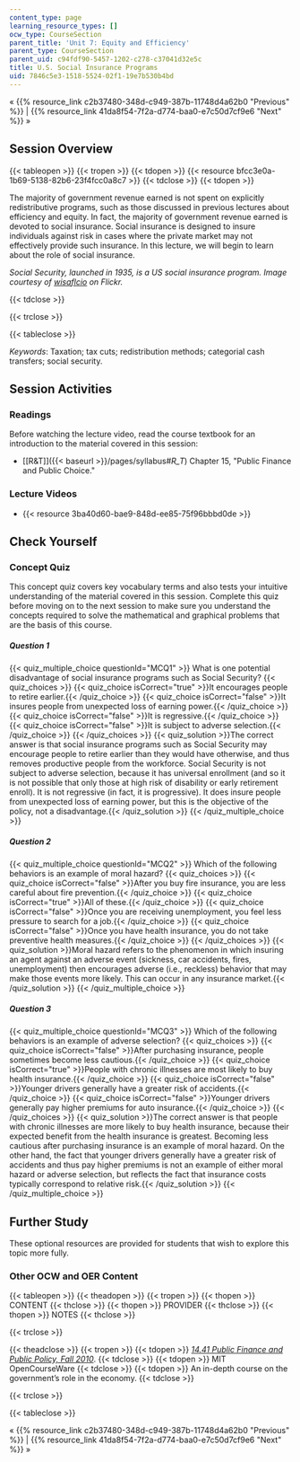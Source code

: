 ```yaml
---
content_type: page
learning_resource_types: []
ocw_type: CourseSection
parent_title: 'Unit 7: Equity and Efficiency'
parent_type: CourseSection
parent_uid: c94fdf90-5457-1202-c278-c37041d32e5c
title: U.S. Social Insurance Programs
uid: 7846c5e3-1518-5524-02f1-19e7b530b4bd
---
```


« {{% resource_link c2b37480-348d-c949-387b-11748d4a62b0 "Previous" %}} | {{% resource_link 41da8f54-7f2a-d774-baa0-e7c50d7cf9e6 "Next" %}} »

Session Overview
----------------

{{< tableopen >}}
{{< tropen >}}
{{< tdopen >}}
{{< resource bfcc3e0a-1b69-5138-82b6-23f4fcc0a8c7 >}}
{{< tdclose >}}
{{< tdopen >}}


The majority of government revenue earned is not spent on explicitly redistributive programs, such as those discussed in previous lectures about efficiency and equity. In fact, the majority of government revenue earned is devoted to social insurance. Social insurance is designed to insure individuals against risk in cases where the private market may not effectively provide such insurance. In this lecture, we will begin to learn about the role of social insurance.

_Social Security, launched in 1935, is a US social insurance program. Image courtesy of [wisaflcio](http://www.flickr.com/photos/wisaflcio/4911396314/) on Flickr._


{{< tdclose >}}

{{< trclose >}}

{{< tableclose >}}

_Keywords_: Taxation; tax cuts; redistribution methods; categorial cash transfers; social security.

Session Activities
------------------

### Readings

Before watching the lecture video, read the course textbook for an introduction to the material covered in this session:

*   [\[R&T\]]({{< baseurl >}}/pages/syllabus#_R_T_) Chapter 15, "Public Finance and Public Choice."

### Lecture Videos

*   {{< resource 3ba40d60-bae9-848d-ee85-75f96bbbd0de >}}

Check Yourself
--------------

### Concept Quiz

This concept quiz covers key vocabulary terms and also tests your intuitive understanding of the material covered in this session. Complete this quiz before moving on to the next session to make sure you understand the concepts required to solve the mathematical and graphical problems that are the basis of this course.

##### Question 1
 {{< quiz_multiple_choice questionId="MCQ1" >}} What is one potential disadvantage of social insurance programs such as Social Security? {{< quiz_choices >}} {{< quiz_choice isCorrect="true" >}}It encourages people to retire earlier.{{< /quiz_choice >}} {{< quiz_choice isCorrect="false" >}}It insures people from unexpected loss of earning power.{{< /quiz_choice >}} {{< quiz_choice isCorrect="false" >}}It is regressive.{{< /quiz_choice >}} {{< quiz_choice isCorrect="false" >}}It is subject to adverse selection.{{< /quiz_choice >}} {{< /quiz_choices >}} {{< quiz_solution >}}The correct answer is that social insurance programs such as Social Security may encourage people to retire earlier than they would have otherwise, and thus removes productive people from the workforce. Social Security is not subject to adverse selection, because it has universal enrollment (and so it is not possible that only those at high risk of disability or early retirement enroll). It is not regressive (in fact, it is progressive). It does insure people from unexpected loss of earning power, but this is the objective of the policy, not a disadvantage.{{< /quiz_solution >}} {{< /quiz_multiple_choice >}}
##### Question 2
 {{< quiz_multiple_choice questionId="MCQ2" >}} Which of the following behaviors is an example of moral hazard? {{< quiz_choices >}} {{< quiz_choice isCorrect="false" >}}After you buy fire insurance, you are less careful about fire prevention.{{< /quiz_choice >}} {{< quiz_choice isCorrect="true" >}}All of these.{{< /quiz_choice >}} {{< quiz_choice isCorrect="false" >}}Once you are receiving unemployment, you feel less pressure to search for a job.{{< /quiz_choice >}} {{< quiz_choice isCorrect="false" >}}Once you have health insurance, you do not take preventive health measures.{{< /quiz_choice >}} {{< /quiz_choices >}} {{< quiz_solution >}}Moral hazard refers to the phenomenon in which insuring an agent against an adverse event (sickness, car accidents, fires, unemployment) then encourages adverse (i.e., reckless) behavior that may make those events more likely. This can occur in any insurance market.{{< /quiz_solution >}} {{< /quiz_multiple_choice >}}
##### Question 3
 {{< quiz_multiple_choice questionId="MCQ3" >}} Which of the following behaviors is an example of adverse selection? {{< quiz_choices >}} {{< quiz_choice isCorrect="false" >}}After purchasing insurance, people sometimes become less cautious.{{< /quiz_choice >}} {{< quiz_choice isCorrect="true" >}}People with chronic illnesses are most likely to buy health insurance.{{< /quiz_choice >}} {{< quiz_choice isCorrect="false" >}}Younger drivers generally have a greater risk of accidents.{{< /quiz_choice >}} {{< quiz_choice isCorrect="false" >}}Younger drivers generally pay higher premiums for auto insurance.{{< /quiz_choice >}} {{< /quiz_choices >}} {{< quiz_solution >}}The correct answer is that people with chronic illnesses are more likely to buy health insurance, because their expected benefit from the health insurance is greatest. Becoming less cautious after purchasing insurance is an example of moral hazard. On the other hand, the fact that younger drivers generally have a greater risk of accidents and thus pay higher premiums is not an example of either moral hazard or adverse selection, but reflects the fact that insurance costs typically correspond to relative risk.{{< /quiz_solution >}} {{< /quiz_multiple_choice >}}

Further Study
-------------

These optional resources are provided for students that wish to explore this topic more fully.

### Other OCW and OER Content

{{< tableopen >}}
{{< theadopen >}}
{{< tropen >}}
{{< thopen >}}
CONTENT
{{< thclose >}}
{{< thopen >}}
PROVIDER
{{< thclose >}}
{{< thopen >}}
NOTES
{{< thclose >}}

{{< trclose >}}

{{< theadclose >}}
{{< tropen >}}
{{< tdopen >}}
[_14.41 Public Finance and Public Policy, Fall 2010_](/courses/14-41-public-finance-and-public-policy-fall-2010/).
{{< tdclose >}}
{{< tdopen >}}
MIT OpenCourseWare
{{< tdclose >}}
{{< tdopen >}}
An in-depth course on the government’s role in the economy.
{{< tdclose >}}

{{< trclose >}}

{{< tableclose >}}

« {{% resource_link c2b37480-348d-c949-387b-11748d4a62b0 "Previous" %}} | {{% resource_link 41da8f54-7f2a-d774-baa0-e7c50d7cf9e6 "Next" %}} »